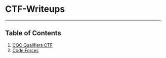 # CTF-Writeups
---
## Table of Contents
1. [CQC Qualifiers CTF](https://github.com/Solaireis/CTF-Writeups/tree/main/NYP-CGC-Qual)
2. [Code Forces](https://github.com/Solaireis/CTF-Writeups/tree/main/Non-CTF/Code-Forces)

